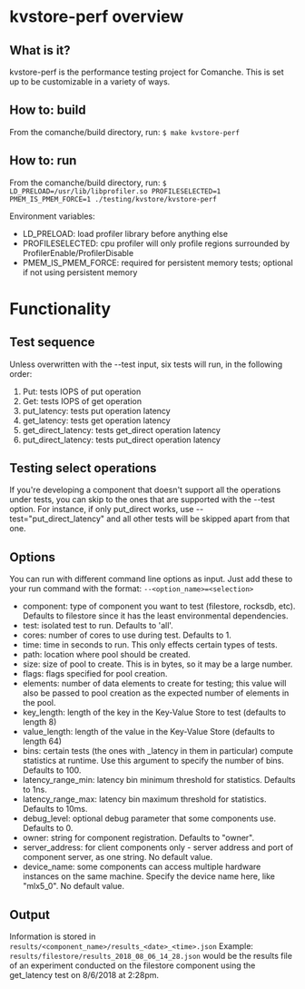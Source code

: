 # kvstore-perf overview
## What is it?
kvstore-perf is the performance testing project for Comanche. This is set up to be customizable in a variety of ways.

## How to: build
From the comanche/build directory, run:
`$ make kvstore-perf`

## How to: run
From the comanche/build directory, run:
`$ LD_PRELOAD=/usr/lib/libprofiler.so PROFILESELECTED=1 PMEM_IS_PMEM_FORCE=1 ./testing/kvstore/kvstore-perf`

Environment variables:
* LD_PRELOAD: load profiler library before anything else
* PROFILESELECTED: cpu profiler will only profile regions surrounded by ProfilerEnable/ProfilerDisable
* PMEM_IS_PMEM_FORCE: required for persistent memory tests; optional if not using persistent memory

# Functionality
## Test sequence
Unless overwritten with the --test input, six tests will run, in the following order:
1) Put: tests IOPS of put operation
2) Get: tests IOPS of get operation
3) put_latency: tests put operation latency
4) get_latency: tests get operation latency
5) get_direct_latency: tests get_direct operation latency
6) put_direct_latency: tests put_direct operation latency

## Testing select operations 
If you're developing a component that doesn't support all the operations under tests, you can skip to the ones that are supported with the --test option. For instance, if only put_direct works, use --test="put_direct_latency" and all other tests will be skipped apart from that one.

## Options
You can run with different command line options as input. Just add these to your run command with the format: `--<option_name>=<selection>`

* component: type of component you want to test (filestore, rocksdb, etc). Defaults to filestore since it has the least environmental dependencies.
* test: isolated test to run. Defaults to 'all'.
* cores: number of cores to use during test. Defaults to 1.
* time: time in seconds to run. This only effects certain types of tests. 
* path: location where pool should be created. 
* size: size of pool to create. This is in bytes, so it may be a large number.
* flags: flags specified for pool creation.
* elements: number of data elements to create for testing; this value will also be passed to pool creation as the expected number of elements in the pool.
* key_length: length of the key in the Key-Value Store to test (defaults to length 8)
* value_length: length of the value in the Key-Value Store (defaults to length 64)
* bins: certain tests (the ones with _latency in them in particular) compute statistics at runtime. Use this argument to specify the number of bins. Defaults to 100.
* latency_range_min: latency bin minimum threshold for statistics. Defaults to 1ns.
* latency_range_max: latency bin maximum threshold for statistics. Defaults to 10ms.
* debug_level: optional debug parameter that some components use. Defaults to 0.
* owner: string for component registration. Defaults to "owner".
* server_address: for client components only - server address and port of component server, as one string. No default value.
* device_name: some components can access multiple hardware instances on the same machine. Specify the device name here, like "mlx5_0". No default value.

## Output
Information is stored in `results/<component_name>/results_<date>_<time>.json`
Example: `results/filestore/results_2018_08_06_14_28.json` would be the results file of an experiment conducted on the filestore component using the get_latency test on 8/6/2018 at 2:28pm.
